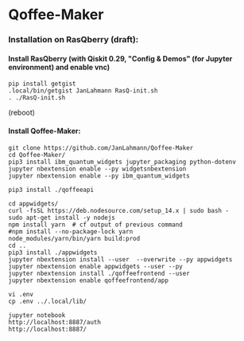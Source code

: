 # Qoffee-Maker

### Installation on RasQberry (draft):
#### Install RasQberry (with Qiskit 0.29, "Config & Demos" (for Jupyter environment) and enable vnc)
```
pip install getgist
.local/bin/getgist JanLahmann RasQ-init.sh
. ./RasQ-init.sh
```
(reboot)

#### Install Qoffee-Maker:
```
git clone https://github.com/JanLahmann/Qoffee-Maker
cd Qoffee-Maker/
pip3 install ibm_quantum_widgets jupyter_packaging python-dotenv
jupyter nbextension enable --py widgetsnbextension
jupyter nbextension enable --py ibm_quantum_widgets

pip3 install ./qoffeeapi

cd appwidgets/
curl -fsSL https://deb.nodesource.com/setup_14.x | sudo bash -
sudo apt-get install -y nodejs
npm install yarn  # cf output of previous command
#npm install --no-package-lock yarn
node_modules/yarn/bin/yarn build:prod
cd ..
pip3 install ./appwidgets
jupyter nbextension install --user  --overwrite --py appwidgets
jupyter nbextension enable appwidgets --user --py
jupyter nbextension install ./qoffeefrontend --user
jupyter nbextension enable qoffeefrontend/app

vi .env
cp .env ../.local/lib/

jupyter notebook
http://localhost:8887/auth
http://localhost:8887/
```



